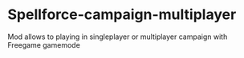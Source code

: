 # Spellforce-campaign-multiplayer
Mod allows to playing in singleplayer or multiplayer campaign with Freegame gamemode
